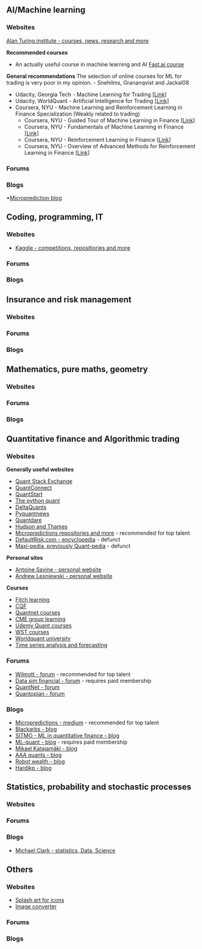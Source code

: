 ## AI/Machine learning

### Websites
[Alan Turing institute - courses, news, research and more](https://www.turing.ac.uk/)

**Recommended courses**
* An actually useful course in machine learning and AI [Fast.ai course](https://course.fast.ai/)

**General recommendations**
The selection of online courses for ML for trading is very poor in my opinion.  - Snehilms, Grananqvist and Jackal08
* Udacity, Georgia Tech - Machine Learning for Trading [[Link]](https://eu.udacity.com/course/machine-learning-for-trading--ud501)
* Udacity, WorldQuant - Artificial Intelligence for Trading [[Link]](https://eu.udacity.com/course/ai-for-trading--nd880)
* Coursera, NYU - Machine Learning and Reinforcement Learning in Finance Specialization (Weakly related to trading)
  * Coursera, NYU - Guided Tour of Machine Learning in Finance [[Link]](https://www.coursera.org/learn/guided-tour-machine-learning-finance)
  * Coursera, NYU - Fundamentals of Machine Learning in Finance [[Link]](https://www.coursera.org/learn/fundamentals-machine-learning-in-finance)
  * Coursera, NYU - Reinforcement Learning in Finance [[Link]](https://www.coursera.org/learn/reinforcement-learning-in-finance)
  * Coursera, NYU - Overview of Advanced Methods for Reinforcement Learning in Finance [[Link]](https://www.coursera.org/learn/advanced-methods-reinforcement-learning-finance)
  

### Forums

### Blogs
*[Microprediction blog](https://microprediction.medium.com/)


## Coding, programming, IT

### Websites
* [Kaggle - competitions, repositiories and more](https://www.kaggle.com/)

### Forums

### Blogs


## Insurance and risk management

### Websites

### Forums

### Blogs

## Mathematics, pure maths, geometry

### Websites

### Forums

### Blogs

## Quantitative finance and Algorithmic trading

### Websites
**Generally useful websites**
* [Quant Stack Exchange](https://quant.stackexchange.com/)
* [QuantConnect](https://www.quantconnect.com/)
* [QuantStart](https://www.quantstart.com/)
* [The python quant](https://home.tpq.io/pqp/)
* [DeltaQuants](http://www.deltaquants.com/)
* [Pyquantnews](https://pyquantnews.com/)
* [Quantdare](https://quantdare.com/)
* [Hudson and Thames](https://hudsonthames.org/)
* [Micropredictions repositories and more](https://github.com/microprediction) - recommended for top talent
* [DefaultRisk.com - encyclopedia](http://www.defaultrisk.com/) - defunct
* [Maxi-pedia, previously Quant-pedia](http://www.maxi-pedia.com/indexpg) - defunct

**Personal sites**
* [Antoine Savine - personal website](https://antoinesavine.com/)
* [Andrew Lesniewski - personal website](https://lesniewski.us/presentations.html)

**Courses**
* [Fitch learning](https://www.fitchlearning.com/)
* [CQF](https://www.cqf.com/)
* [Quantnet courses](https://quantnet.com/courses/)
* [CME group learning](https://www.cmegroup.com/education/courses.html)
* [Udemy Quant courses](https://www.udemy.com/topic/quantitative-finance/)
* [WST courses](https://wallst.training/training/self-study-courses/)
* [Worldquant university](https://www.wqu.edu/)
* [Time series analysis and forecasting](https://www.forecaster.guru/time-series-analytics-and-forecasting.html)

### Forums
* [Wilmott - forum](https://wilmott.com/) - recommended for top talent
* [Data sim financial - forum](https://datasimfinancial.com/forum) - requires paid membership
* [QuantNet - forum](https://quantnet.com/)
* [Quantopian - forum](https://community.quantopian.com/home)

### Blogs
* [Micropredictions - medium](https://microprediction.medium.com/) - recommended for top talent
* [Blackarbs - blog](https://www.blackarbs.com/)
* [SITMO - ML in quantitative finance - blog](https://www.sitmo.com/)
* [ML-quant - blog](https://www.ml-quant.com/public) - requires paid membership
* [Mikael Katajamäki - blog](https://mikejuniperhill.blogspot.com/)
* [AAA quants - blog](https://aaaquants.com/category/blog/)
* [Robot wealth - blog](https://robotwealth.com/blog/)
* [Hardikp - blog](https://www.hardikp.com/blog/)


## Statistics, probability and stochastic processes

### Websites

### Forums

### Blogs
* [Michael Clark - statistics, Data, Science](https://m-clark.github.io/)


## Others

### Websites

* [Splash art for icons](https://unsplash.com/)
* [Image converter](https://icoconvert.com/)

### Forums

### Blogs
